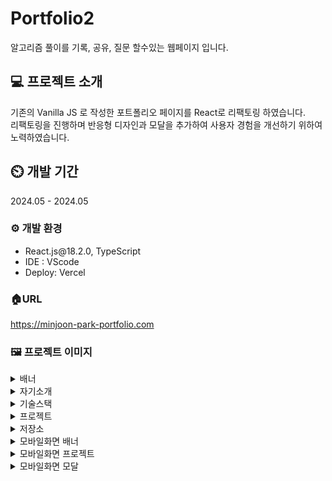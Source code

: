 # Portfolio2

알고리즘 풀이를 기록, 공유, 질문 할수있는 웹페이지 입니다.

## 💻 프로젝트 소개

기존의 Vanilla JS 로 작성한 포트폴리오 페이지를 React로 리팩토링 하였습니다.<br/>
리팩토링을 진행하며 반응형 디자인과 모달을 추가하여 사용자 경험을 개선하기 위하여 노력하였습니다.

## ⏲️ 개발 기간

2024.05 - 2024.05

### ⚙️ 개발 환경

<ul>
  <li>React.js@18.2.0, TypeScript</li>
  <li>IDE : VScode</li>
  <li>Deploy: Vercel</li>
</ul>

### 🏠URL

<a href="https://minjoon-park-portfolio.com">https://minjoon-park-portfolio.com</a>

### 🖼️ 프로젝트 이미지

<details>
  <summary>배너</summary>

  ![portfolio2_banner](https://github.com/MinjoonHK/portfolio2/assets/108560916/e67e8d75-e8e5-462f-a382-3d9e40bd4103)
</details>

<details>
  <summary>자기소개</summary>
  
  ![portfolio2_aboutme](https://github.com/MinjoonHK/portfolio2/assets/108560916/844ba3ae-f897-44f9-baab-9798ce47f96e)
</details>

<details>
  <summary>기술스택</summary>

  ![portfolio2_skills](https://github.com/MinjoonHK/portfolio2/assets/108560916/ead0dbe4-579a-41e0-97c5-4c5a3431a80b)
</details>

<details>
  <summary>프로젝트</summary>

  ![portfolio2_project](https://github.com/MinjoonHK/portfolio2/assets/108560916/06f80e18-95a4-41c5-b469-c2f0dfe1f67a)
</details>

<details>
  <summary>저장소</summary>

  ![portfolio2_archiving](https://github.com/MinjoonHK/portfolio2/assets/108560916/ceca1b0e-d4ac-4fec-9101-558b6693c35e)
</details>

<details>
  <summary>모바일화면 배너</summary>

  ![portfolio2_mobile_banner](https://github.com/MinjoonHK/portfolio2/assets/108560916/0795d8e6-0337-4cf2-a2ba-08e879509f41)
</details>

<details>
  <summary>모바일화면 프로젝트</summary>

  ![portfolio2_mobile_project](https://github.com/MinjoonHK/portfolio2/assets/108560916/18dfb977-9225-41a1-a737-d3dbb7eba86f)
</details>

<details>
  <summary>모바일화면 모달</summary>

  ![portfolio2_mobile_modal](https://github.com/MinjoonHK/portfolio2/assets/108560916/59a6fc1d-138d-41e6-ae94-6050d90c8863)
</details>

